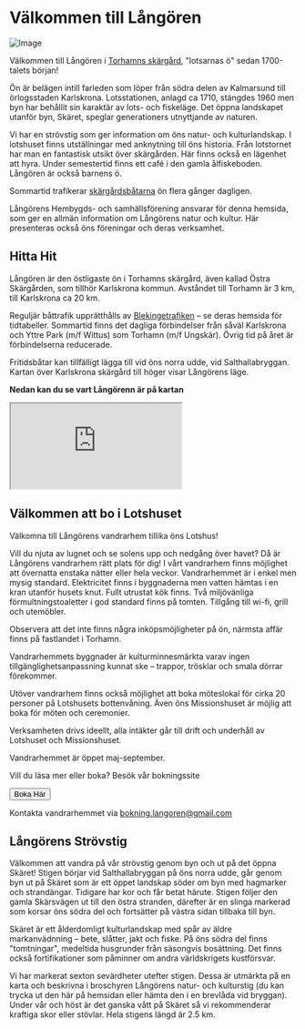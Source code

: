 # Välkommen till Långören

![Image](https://usercontent.one/wp/nyhemsida.langoraslakten.org/wp-content/uploads/2024/07/langoren003-Kopia-copy.jpg)

Välkommen till Långören i [Torhamns skärgård](https://torhamn.com/wp-content/uploads/2012/12/Sjo%CC%88kort-1024x614.png), "lotsarnas ö" sedan 1700-talets början!

Ön är belägen intill farleden som löper från södra delen av Kalmarsund till örlogsstaden Karlskrona. Lotsstationen, anlagd ca 1710, stängdes 1960 men byn har behållit sin karaktär av lots- och fiskeläge. Det öppna landskapet utanför byn, Skäret, speglar generationers utnyttjande av naturen.

Vi har en strövstig som ger information om öns natur- och kulturlandskap. I lotshuset finns utställningar med anknytning till öns historia. Från lotstornet har man en fantastisk utsikt över skärgården. Här finns också en lägenhet att hyra. Under semestertid finns ett café i den gamla ålfiskeboden. Långören är också barnens ö.

Sommartid trafikerar [skärgårdsbåtarna](https://www.blekingetrafiken.se/reseinformation/tidtabeller/) ön flera gånger dagligen.

Långörens Hembygds- och samhällsförening ansvarar för denna hemsida, som ger en allmän information om Långörens natur och kultur. Här presenteras också öns föreningar och deras verksamhet.

## Hitta Hit

Långören är den östligaste ön i Torhamns skärgård, även kallad Östra Skärgården, som tillhör Karlskrona kommun. Avståndet till Torhamn är 3 km, till Karlskrona ca 20 km.

Reguljär båttrafik upprätthålls av [Blekingetrafiken](https://www.blekingetrafiken.se/reseinformation/tidtabeller/) – se deras hemsida för tidtabeller. Sommartid finns det dagliga förbindelser från såväl Karlskrona och Yttre Park (m/f Wittus) som Torhamn (m/f Ungskär). Övrig tid på året är förbindelserna reducerade.

Fritidsbåtar kan tillfälligt lägga till vid öns norra udde, vid Salthallabryggan. Kartan över Karlskrona skärgård till höger visar Långörens läge.

**Nedan kan du se vart Långörenn är på kartan**

<iframe src="https://www.google.com/maps/embed?pb=!1m14!1m8!1m3!1d8910.761037754017!2d15.8177949!3d56.0586634!3m2!1i1024!2i768!4f13.1!3m3!1m2!1s0x46560fcb2a8b82a9%3A0x8e5745e30d0c302b!2zTMOlbmfDtnJlbiBicnlnZ2E!5e0!3m2!1sen!2sse!4v1735201947423!5m2!1sen!2sse" allowfullscreen="" loading="lazy" referrerpolicy="no-referrer-when-downgrade"></iframe>

## Välkommen att bo i Lotshuset

Välkomna till Långörens vandrarhem tillika öns Lotshus!

Vill du njuta av lugnet och se solens upp och nedgång över havet? Då är Långörens vandrarhem rätt plats för dig! I vårt vandrarhem finns möjlighet att övernatta enstaka nätter eller hela veckor. Vandrarhemmet är i enkel men mysig standard. Elektricitet finns i byggnaderna men vatten hämtas i en kran utanför husets knut. Fullt utrustat kök finns. Två miljövänliga förmultningstoaletter i god standard finns på tomten. Tillgång till wi-fi, grill och utemöbler.

Observera att det inte finns några inköpsmöjligheter på ön, närmsta affär finns på fastlandet i Torhamn.

Vandrarhemmets byggnader är kulturminnesmärkta varav ingen tillgänglighetsanpassning kunnat ske – trappor, trösklar och smala dörrar förekommer.

Utöver vandrarhem finns också möjlighet att boka möteslokal för cirka 20 personer på Lotshusets bottenvåning. Även öns Missionshuset är möjlig att boka för möten och ceremonier.

Verksamheten drivs ideellt, alla intäkter går till drift och underhåll av Lotshuset och Missionshuset.

Vandrarhemmet är öppet maj-september.

Vill du läsa mer eller boka? Besök vår bokningssite 

<a href="https://langorens-hembygdsforening.bokamera.se/">
  <button>Boka Här</button>
</a>


Kontakta vandrarhemmet via bokning.langoren@gmail.com

## Långörens Strövstig

Välkommen att vandra på vår strövstig genom byn och ut på det öppna Skäret! Stigen börjar vid Salthallabryggan på öns norra udde, går genom byn ut på Skäret som är ett öppet landskap söder om byn med hagmarker och strandängar. Tidigare har kor och får betat härute. Stigen följer den gamla Skärsvägen ut till den östra stranden, därefter är en slinga markerad som korsar öns södra del och fortsätter på västra sidan tillbaka till byn.

Skäret är ett ålderdomligt kulturlandskap med spår av äldre markanvädnning – bete, slåtter, jakt och fiske. På öns södra del finns "tomtningar", medeltida husgrunder från säsongvis bosättning. Det finns också fortifikationer som påminner om andra världskrigets kustförsvar.

Vi har markerat sexton sevärdheter utefter stigen. Dessa är utmärkta på en karta och beskrivna i broschyren Långörens natur- och kulturstig (du kan trycka ut den här på hemsidan eller hämta den i en brevlåda vid bryggan). Under vår och höst är det ganska vått på Skäret så vi rekommenderar kraftiga skor eller stövlar. Hela stigens längd är 2.5 km.

